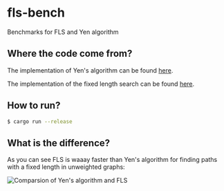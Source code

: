 # fls-bench

Benchmarks for FLS and Yen algorithm

## Where the code come from?

The implementation of Yen's algorithm can be found [here](https://github.com/TiagoCavalcante/yen).

The implementation of the fixed length search can be found [here](https://github.com/TiagoCavalcante/fixed-length-search).

## How to run?

```sh
$ cargo run --release
```

## What is the difference?

As you can see FLS is waaay faster than Yen's algorithm for finding paths with a fixed length in unweighted graphs:

![Comparsion of Yen's algorithm and FLS](https://user-images.githubusercontent.com/62714153/184565536-e835e754-f3be-4c63-960b-d5f52bcba6ab.svg)
